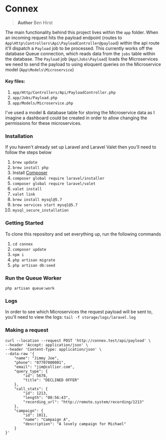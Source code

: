 # Connex
> **Author**
> Ben Hirst

The main functionality behind this project lives within the `app` folder. When an incoming request hits the payload endpoint (routes to `App\Http\Controllers\Api\PayloadController@payload`) within the api route it'll dispatch a `Payload` job to be processed. This currently works off the database Queue connection, which reads data from the `jobs` table within the database. The `Payload` job (`App\Jobs\Payload`) loads the Microservices we need to send the payload to using eloquent queries on the Microservice model (`App\Models\Microservice`)

#### Key files:
1. `app/Http/Controllers/Api/PayloadController.php`
2. `app/Jobs/Payload.php`
3. `app/Models/Microservice.php`

I've used a model & database table for storing the Microservice data as I imagine a dashboard could be created in order to allow changing the permissions for these microservices.

### Installation
If you haven't already set up Laravel and Laravel Valet then you'll need to follow the steps below
1. `brew update`
2. `brew install php`
3. Install [Composer](https://getcomposer.org/)
4. `composer global require laravel/installer`
5. `composer global require laravel/valet`
6. `valet install`
7. `valet link`
8. `brew install mysql@5.7`
9. `brew services start mysql@5.7`
10. `mysql_secure_installation`

### Getting Started
To clone this repository and set everything up, run the following commands
1. `cd connex`
2. `composer update`
3. `npm i`
4. `php artisan migrate`
5. `php artisan db:seed`

### Run the Queue Worker
`php artisan queue:work`

### Logs
In order to see which Microservices the request payload will be sent to, you'll need to view the logs:
`tail -f storage/logs/laravel.log`

### Making a request
```
curl --location --request POST 'http://connex.test/api/payload' \
--header 'Accept: application/json' \
--header 'Content-Type: application/json' \
--data-raw '{
    "name": "Jimmy Joe",
    "phone": "07707000001",
    "email": "jim@collier.com",
    "query_type": {
        "id": 5678,
        "title": "DECLINED OFFER"
    },
    "call_stats": {
        "id": 1213,
        "length": "00:56:43",
        "recording_url": "http://remote.system/recording/1213"
    },
    "campaign": {
        "id": 1011,
        "name": "Campaign A",
        "description": "A lovely campaign for Michael"
    }
}'
```
